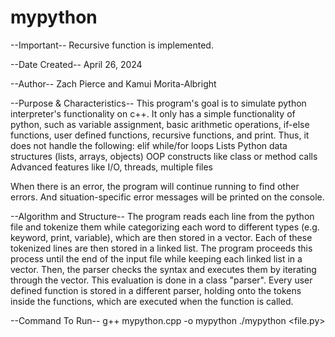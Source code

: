 # mypython
--Important--
Recursive function is implemented.

--Date Created--
April 26, 2024

--Author--
Zach Pierce and Kamui Morita-Albright

--Purpose & Characteristics--
This program's goal is to simulate python interpreter's functionality on c++. 
It only has a simple functionality of python, such as variable assignment, basic arithmetic operations, if-else functions, user defined functions, recursive functions, and print.
Thus, it does not handle the following:
elif
while/for loops
Lists
Python data structures (lists, arrays, objects)
OOP constructs like class or method calls
Advanced features like I/O, threads, multiple files

When there is an error, the program will continue running to find other errors. And situation-specific error messages will be printed on the console.

--Algorithm and Structure--
The program reads each line from the python file and tokenize them while categorizing each word to different types (e.g. keyword, print, variable), which are then stored in a vector.
Each of these tokenized lines are then stored in a linked list. The program proceeds this process until the end of the input file while keeping each linked list in a vector.
Then, the parser checks the syntax and executes them by iterating through the vector. This evaluation is done in a class "parser". Every user defined function is stored in a different parser, holding onto the tokens inside the functions, which are executed when the function is called.

--Command To Run--
g++ mypython.cpp -o mypython
./mypython <file.py>
